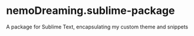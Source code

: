 nemoDreaming.sublime-package
============================

A package for Sublime Text, encapsulating my custom theme and snippets
